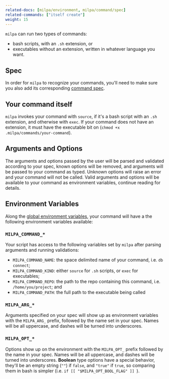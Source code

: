 ```yaml
---
related-docs: [milpa/environment, milpa/command/spec]
related-commands: ["itself create"]
weight: 15
---
```

`milpa` can run two types of commands:

- bash scripts, with an `.sh` extension, or
- executables without an extension, written in whatever language you want.

## Spec

In order for `milpa` to recognize your commands, you'll need to make sure you also add its corresponding [command spec](/.milpa/docs/milpa/command/spec.md).

## Your command itself

`milpa` invokes your command with `source`, if it's a bash script with an `.sh` extension, and otherwise with `exec`. If your command does not have an extension, it must have the executable bit on (`chmod +x .milpa/commands/your-command`).

## Arguments and Options

The arguments and options passed by the user will be parsed and validated according to your spec, known options will be removed, and arguments will be passed to your command as typed. Unknown options will raise an error and your command will not be called. Valid arguments and options will be available to your command as environment variables, continue reading for details.

## Environment Variables

Along the [global environment variables](/.milpa/docs/milpa/environment.md), your command will have a the following environment variables available:

### `MILPA_COMMAND_*`

Your script has access to the following variables set by `milpa` after parsing arguments and running validations:

- `MILPA_COMMAND_NAME`: the space delimited name of your command, i.e. `db connect`;
- `MILPA_COMMAND_KIND`: either `source` for `.sh` scripts, or `exec` for executables;
- `MILPA_COMMAND_REPO`: the path to the repo containing this command, i.e. `/home/you/project`; and
- `MILPA_COMMAND_PATH`: the full path to the executable being called

### `MILPA_ARG_*`

Arguments specified on your spec will show up as environment variables with the `MILPA_ARG_` prefix, followed by the name set in your spec. Names will be all uppercase, and dashes will be turned into underscores.

### `MILPA_OPT_*`

Options show up on the environment with the `MILPA_OPT_` prefix followed by the name in your spec. Names will be all uppercase, and dashes will be turned into underscores. **Boolean** type options have a special behavior, they'll be an empty string (`""`) if `false`, and `"true"` if `true`, so comparing them in bash is simpler (i.e. `if [[ "$MILPA_OPT_BOOL_FLAG" ]] `).
